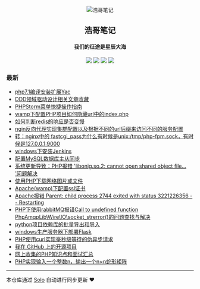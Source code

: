 <p align="center"><img alt="浩哥笔记" src="https://cdn.jsdelivr.net/gh/barryzpc/pic-repo/my-blog/img/barry.png"></p><h2 align="center">
浩哥笔记
</h2>

<h4 align="center">我们的征途是星辰大海</h4>
<p align="center"><a title="浩哥笔记" target="_blank" href="https://github.com/barryzpc/solo-blog"><img src="https://img.shields.io/github/last-commit/barryzpc/solo-blog.svg?style=flat-square&color=FF9900"></a>
<a title="GitHub repo size in bytes" target="_blank" href="https://github.com/barryzpc/solo-blog"><img src="https://img.shields.io/github/repo-size/barryzpc/solo-blog.svg?style=flat-square"></a>
<a title="Solo Version" target="_blank" href="https://github.com/88250/solo/releases"><img src="https://img.shields.io/badge/solo-4.4.0-f1e05a.svg?style=flat-square&color=blueviolet"></a>
<a title="Hits" target="_blank" href="https://github.com/88250/hits"><img src="https://hits.b3log.org/barryzpc/solo-blog.svg"></a></p>

### 最新

* [php7.1编译安装扩展Yac](https://myblog.zhengpc.com/articles/2022/07/13/1657681076161.html)
* [DDD领域驱动设计相关文章收藏](https://myblog.zhengpc.com/articles/2022/07/12/1657594193348.html)
* [PHPStorm菜单快捷操作指南](https://myblog.zhengpc.com/articles/2021/09/05/1630851971940.html)
* [wamp下配置PHP项目如何隐藏url中的index.php](https://myblog.zhengpc.com/articles/2021/03/24/1616573872192.html)
* [如何判断redis的响应是否变慢](https://myblog.zhengpc.com/articles/2020/12/08/1607392229857.html)
* [ngin反向代理实现集群配置以及根据不同的url后缀来访问不同的服务配置](https://myblog.zhengpc.com/articles/2020/12/04/1607013142180.html)
* [转：nginx中的 fastcgi_pass为什么有时候是unix:/tmp/php-fpm.sock，有时候是127.0.0.1:9000](https://myblog.zhengpc.com/articles/2020/11/26/1606355061499.html)
* [windows下安装Jenkins](https://myblog.zhengpc.com/articles/2020/11/23/1606127171977.html)
* [配置MySQL数据库主从同步](https://myblog.zhengpc.com/articles/2020/11/18/1605694234803.html)
* [系统更新导致：PHP报错 'libonig.so.2: cannot open shared object file... '问题解决](https://myblog.zhengpc.com/articles/2020/08/27/1598522167215.html)
* [使用PHP下载网络图片或文件](https://myblog.zhengpc.com/articles/2020/08/12/1597218334271.html)
* [Apache(wamp)下配置ssl证书](https://myblog.zhengpc.com/articles/2020/08/04/1596512458890.html)
* [Apache报错 Parent: child process 2744 exited with status 3221226356 -- Restarting](https://myblog.zhengpc.com/articles/2020/08/04/1596509366225.html)
* [PHP下使用rabbitMQ报错Call to undefined function PhpAmqpLib\\Wire\\IO\\socket_strerror()的问题查找与解决](https://myblog.zhengpc.com/articles/2020/08/03/1596442518677.html)
* [python项目依赖库的批量导出和导入](https://myblog.zhengpc.com/articles/2020/07/24/1595584844339.html)
* [windows生产服务器下部署Flask](https://myblog.zhengpc.com/articles/2020/07/24/1595577454676.html)
* [PHP使用curl实现毫秒级等待的伪异步请求](https://myblog.zhengpc.com/articles/2020/07/16/1594914341041.html)
* [我在 GitHub 上的开源项目](https://myblog.zhengpc.com/my-github-repos)
* [网上收集的PHP知识点和面试汇总](https://myblog.zhengpc.com/articles/2020/04/22/1587541701093.html)
* [PHP实现输入一个整数n，输出一个n×n蛇形矩阵](https://myblog.zhengpc.com/articles/2020/04/20/1587390691737.html)



---

本仓库通过 [Solo](https://github.com/88250/solo) 自动进行同步更新 ❤️ 